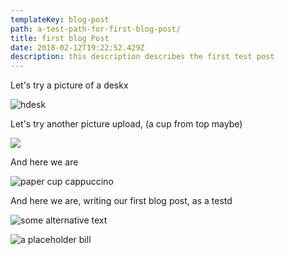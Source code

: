 ```yaml
---
templateKey: blog-post
path: a-test-path-for-first-blog-post/
title: first blog Post
date: 2018-02-12T19:22:52.429Z
description: this description describes the first test post
---
```

Let's try a picture of a deskx

![hdesk](/img/desk-from-top-with-coffee-laptop-and-notebok.jpg)



Let's try another picture upload, (a cup from top maybe)

![](/img/cup-on-wood-table-from-above.jpg)

And here we are

![paper cup cappuccino](/img/cappuccino.jpg)

And here we are, writing our first blog post, as a testd

![some alternative text](/img/coffee-foreground-woman-on-laptop-behind.jpg)

![a placeholder bill](http://fillmurray.com/g/200/300)
